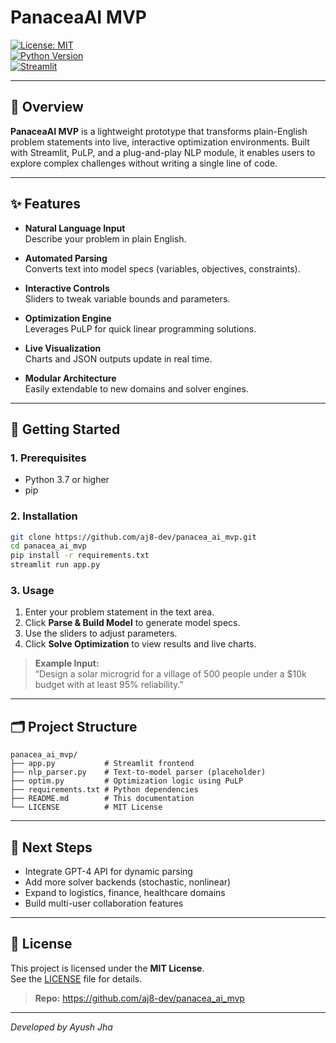 # PanaceaAI MVP

[![License: MIT](https://img.shields.io/badge/License-MIT-blue.svg)](LICENSE)  
[![Python Version](https://img.shields.io/badge/python-3.7%2B-blue.svg)](https://www.python.org/)  
[![Streamlit](https://img.shields.io/badge/streamlit-v1.0-orange.svg)](https://streamlit.io/)

---

## 📖 Overview

**PanaceaAI MVP** is a lightweight prototype that transforms plain-English problem statements into live, interactive optimization environments. Built with Streamlit, PuLP, and a plug-and-play NLP module, it enables users to explore complex challenges without writing a single line of code.

---

## ✨ Features

- **Natural Language Input**  
  Describe your problem in plain English.

- **Automated Parsing**  
  Converts text into model specs (variables, objectives, constraints).

- **Interactive Controls**  
  Sliders to tweak variable bounds and parameters.

- **Optimization Engine**  
  Leverages PuLP for quick linear programming solutions.

- **Live Visualization**  
  Charts and JSON outputs update in real time.

- **Modular Architecture**  
  Easily extendable to new domains and solver engines.

---


## 🚀 Getting Started

### 1. Prerequisites

- Python 3.7 or higher  
- pip

### 2. Installation

```bash
git clone https://github.com/aj8-dev/panacea_ai_mvp.git
cd panacea_ai_mvp
pip install -r requirements.txt
streamlit run app.py
```

### 3. Usage

1. Enter your problem statement in the text area.  
2. Click **Parse & Build Model** to generate model specs.  
3. Use the sliders to adjust parameters.  
4. Click **Solve Optimization** to view results and live charts.

> **Example Input:**  
> “Design a solar microgrid for a village of 500 people under a $10k budget with at least 95% reliability.”

---

## 🗂 Project Structure

```
panacea_ai_mvp/
├── app.py           # Streamlit frontend
├── nlp_parser.py    # Text-to-model parser (placeholder)
├── optim.py         # Optimization logic using PuLP
├── requirements.txt # Python dependencies
├── README.md        # This documentation
└── LICENSE          # MIT License
```

---

## 🔮 Next Steps

- Integrate GPT-4 API for dynamic parsing  
- Add more solver backends (stochastic, nonlinear)  
- Expand to logistics, finance, healthcare domains  
- Build multi-user collaboration features

---

## 📜 License

This project is licensed under the **MIT License**.  
See the [LICENSE](LICENSE) file for details.

> **Repo:** https://github.com/aj8-dev/panacea_ai_mvp

---

*Developed by Ayush Jha*
